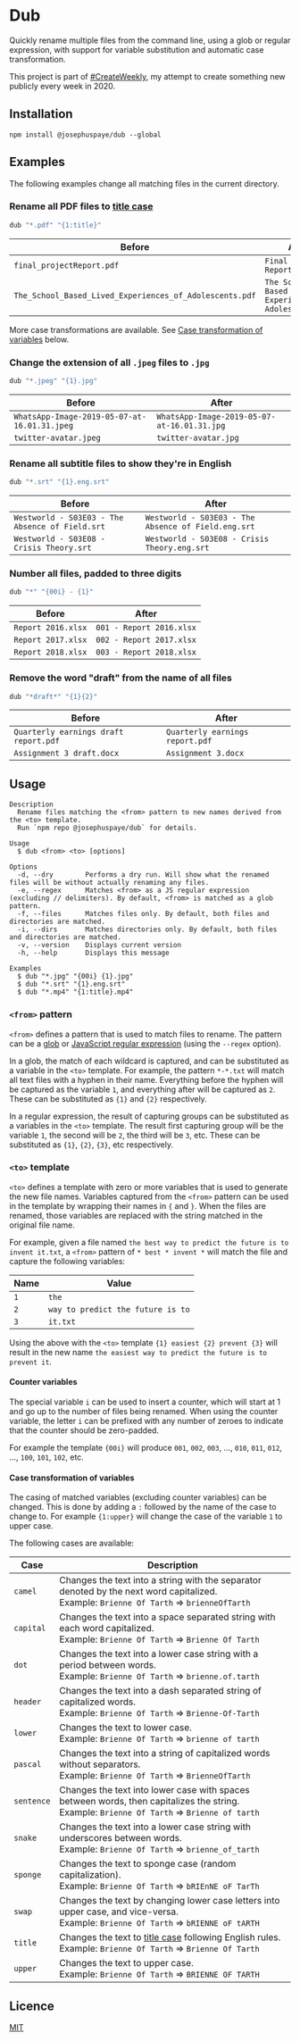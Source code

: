 # Dub

Quickly rename multiple files from the command line, using a glob or regular expression, with support for variable substitution and automatic case transformation.

This project is part of [#CreateWeekly](https://dev.to/josephuspaye/createweekly-create-something-new-publicly-every-week-in-2020-1nh9), my attempt to create something new publicly every week in 2020.

## Installation

```
npm install @josephuspaye/dub --global
```

## Examples

The following examples change all matching files in the current directory.

### Rename all PDF files to [title case](https://en.wikipedia.org/wiki/Letter_case#Title_case)

```sh
dub "*.pdf" "{1:title}"
```

| Before                                                  | After                                                   |
| ------------------------------------------------------- | ------------------------------------------------------- |
| `final_projectReport.pdf`                               | `Final Project Report.pdf`                              |
| `The_School_Based_Lived_Experiences_of_Adolescents.pdf` | `The School Based Lived Experiences of Adolescents.pdf` |

More case transformations are available. See [Case transformation of variables](#case-transformation-of-variables) below.

### Change the extension of all `.jpeg` files to `.jpg`

```sh
dub "*.jpeg" "{1}.jpg"
```

| Before                                       | After                                       |
| -------------------------------------------- | ------------------------------------------- |
| `WhatsApp-Image-2019-05-07-at-16.01.31.jpeg` | `WhatsApp-Image-2019-05-07-at-16.01.31.jpg` |
| `twitter-avatar.jpeg`                        | `twitter-avatar.jpg`                        |

### Rename all subtitle files to show they're in English

```sh
dub "*.srt" "{1}.eng.srt"
```

| Before                                          | After                                               |
| ----------------------------------------------- | --------------------------------------------------- |
| `Westworld - S03E03 - The Absence of Field.srt` | `Westworld - S03E03 - The Absence of Field.eng.srt` |
| `Westworld - S03E08 - Crisis Theory.srt`        | `Westworld - S03E08 - Crisis Theory.eng.srt`        |

### Number all files, padded to three digits

```sh
dub "*" "{00i} - {1}"
```

| Before             | After                    |
| ------------------ | ------------------------ |
| `Report 2016.xlsx` | `001 - Report 2016.xlsx` |
| `Report 2017.xlsx` | `002 - Report 2017.xlsx` |
| `Report 2018.xlsx` | `003 - Report 2018.xlsx` |

### Remove the word "draft" from the name of all files

```sh
dub "*draft*" "{1}{2}"
```

| Before                                | After                           |
| ------------------------------------- | ------------------------------- |
| `Quarterly earnings draft report.pdf` | `Quarterly earnings report.pdf` |
| `Assignment 3 draft.docx`             | `Assignment 3.docx`             |

## Usage

```
Description
  Rename files matching the <from> pattern to new names derived from the <to> template.
  Run `npm repo @josephuspaye/dub` for details.

Usage
  $ dub <from> <to> [options]

Options
  -d, --dry        Performs a dry run. Will show what the renamed files will be without actually renaming any files.
  -e, --regex      Matches <from> as a JS regular expression (excluding // delimiters). By default, <from> is matched as a glob pattern.
  -f, --files      Matches files only. By default, both files and directories are matched.
  -i, --dirs       Matches directories only. By default, both files and directories are matched.
  -v, --version    Displays current version
  -h, --help       Displays this message

Examples
  $ dub "*.jpg" "{00i} {1}.jpg"
  $ dub "*.srt" "{1}.eng.srt"
  $ dub "*.mp4" "{1:title}.mp4"
```

### `<from>` pattern

`<from>` defines a pattern that is used to match files to rename. The pattern can be a [glob](<https://en.wikipedia.org/wiki/Glob_(programming)>) or [JavaScript regular expression](https://developer.mozilla.org/en-US/docs/Web/JavaScript/Guide/Regular_Expressions) (using the `--regex` option).

In a glob, the match of each wildcard is captured, and can be substituted as a variable in the `<to>` template. For example, the
pattern `*-*.txt` will match all text files with a hyphen in their name. Everything before the hyphen will be captured as the variable `1`, and everything after will be captured as `2`. These can be substituted as `{1}` and `{2}` respectively.

In a regular expression, the result of capturing groups can be substituted as a variables in the `<to>` template. The result first capturing group will be the variable `1`, the second will be `2`, the third will be `3`, etc. These can be substituted as `{1}`, `{2}`, `{3}`, etc respectively.

### `<to>` template

`<to>` defines a template with zero or more variables that is used to generate the new file names. Variables captured from the `<from>` pattern can be used in the template by wrapping their names in `{` and `}`. When the files are renamed, those variables are replaced with the string matched in the original file name.

For example, given a file named `the best way to predict the future is to invent it.txt`, a `<from>` pattern of `* best * invent *` will match the file and capture the following variables:

| Name | Value                             |
| ---- | --------------------------------- |
| `1`  | `the`                             |
| `2`  | `way to predict the future is to` |
| `3`  | `it.txt`                          |

Using the above with the `<to>` template `{1} easiest {2} prevent {3}` will result in the new name `the easiest way to predict the future is to prevent it`.

#### Counter variables

The special variable `i` can be used to insert a counter, which will start at 1 and go up to the number of files being renamed. When using the counter variable, the letter `i` can be prefixed with any number of zeroes to indicate that the counter should be zero-padded.

For example the template `{00i}` will produce `001`, `002`, `003`, ..., `010`, `011`, `012`, ..., `100`, `101`, `102`, etc.

#### Case transformation of variables

The casing of matched variables (excluding counter variables) can be changed. This is done by adding a `:` followed by the name of the case to change to. For example `{1:upper}` will change the case of the variable `1` to upper case.

The following cases are available:

| Case       | Description                                                                                                                                                          |
| ---------- | -------------------------------------------------------------------------------------------------------------------------------------------------------------------- |
| `camel`    | Changes the text into a string with the separator denoted by the next word capitalized. <br>Example: `Brienne Of Tarth` ⇒ `brienneOfTarth`                           |
| `capital`  | Changes the text into a space separated string with each word capitalized. <br>Example: `Brienne Of Tarth` ⇒ `Brienne Of Tarth`                                      |
| `dot`      | Changes the text into a lower case string with a period between words. <br>Example: `Brienne Of Tarth` ⇒ `brienne.of.tarth`                                          |
| `header`   | Changes the text into a dash separated string of capitalized words. <br>Example: `Brienne Of Tarth` ⇒ `Brienne-Of-Tarth`                                             |
| `lower`    | Changes the text to lower case. <br>Example: `Brienne Of Tarth` ⇒ `brienne of tarth`                                                                                 |
| `pascal`   | Changes the text into a string of capitalized words without separators. <br>Example: `Brienne Of Tarth` ⇒ `BrienneOfTarth`                                           |
| `sentence` | Changes the text into lower case with spaces between words, then capitalizes the string. <br>Example: `Brienne Of Tarth` ⇒ `Brienne of tarth`                        |
| `snake`    | Changes the text into a lower case string with underscores between words. <br>Example: `Brienne Of Tarth` ⇒ `brienne_of_tarth`                                       |
| `sponge`   | Changes the text to sponge case (random capitalization). <br>Example: `Brienne Of Tarth` ⇒ `bRIEnNE oF TarTh`                                                        |
| `swap`     | Changes the text by changing lower case letters into upper case, and vice-versa. <br>Example: `Brienne Of Tarth` ⇒ `bRIENNE oF tARTH`                                |
| `title`    | Changes the text to [title case](https://en.wikipedia.org/wiki/Letter_case#Title_case) following English rules. <br>Example: `Brienne Of Tarth` ⇒ `Brienne Of Tarth` |
| `upper`    | Changes the text to upper case. <br>Example: `Brienne Of Tarth` ⇒ `BRIENNE OF TARTH`                                                                                 |

## Licence

[MIT](LICENCE)
